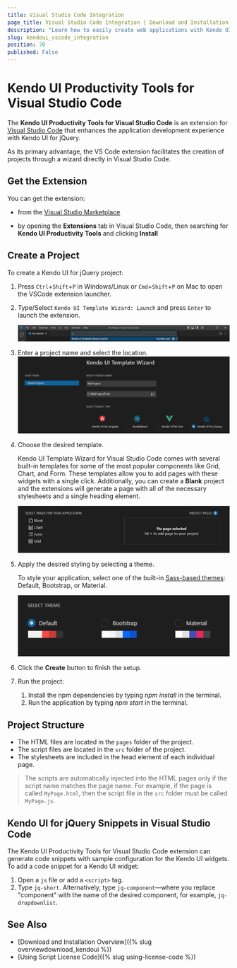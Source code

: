 ```yaml
---
title: Visual Studio Code Integration
page_title: Visual Studio Code Integration | Download and Installation | Kendo UI for jQuery
description: "Learn how to easily create web applications with Kendo UI for jQuery in Visual Studio Code."
slug: kendoui_vscode_integration
position: 70
published: False
---
```


# Kendo UI Productivity Tools for Visual Studio Code

The **Kendo UI Productivity Tools for Visual Studio Code** is an extension for <a href="https://code.visualstudio.com/" target="_blank">Visual Studio Code</a> that enhances the application development experience with Kendo UI for jQuery.

As its primary advantage, the VS Code extension facilitates the creation of projects through a wizard directly in Visual Studio Code.

## Get the Extension

You can get the extension:

* from the [Visual Studio Marketplace](https://marketplace.visualstudio.com/items?itemName=KendoUI.kendotemplatewizard)

* by opening the **Extensions** tab in Visual Studio Code, then searching for **Kendo UI Productivity Tools** and clicking **Install**

## Create a Project

To create a Kendo UI for jQuery project:

1. Press `Ctrl`+`Shift`+`P` in Windows/Linux or `Cmd`+`Shift`+`P` on Mac to open the VSCode extension launcher.

1. Type/Select `Kendo UI Template Wizard: Launch` and press `Enter` to launch the extension.

    ![launch Kendo UI Template extension](../../images/launch-extension.png)

1. Enter a project name and select the location.
    ![choose project location](../../images/create-project-jq.png)

1. Choose the desired template.

   Kendo UI Template Wizard for Visual Studio Code comes with several built-in templates for some of the most popular components like Grid, Chart, and Form. These templates allow you to add pages with these widgets with a single click. Additionally, you can create a **Blank** project and the extensions will generate a page with all of the necessary stylesheets and a single heading element.
   
   ![choose pages in Kendo UI for jQuery project](../../images/vscode-wizard-select-pages.png)

1. Apply the desired styling by selecting a theme.

   To style your application, select one of the built-in [Sass-based themes](https://docs.telerik.com/kendo-ui/styles-and-layout/sass-themes): Default, Bootstrap, or Material.
   
   ![choose theme](../../images/vscode-wizard-select-theme.png)

1. Click the **Create** button to finish the setup.

1. Run the project:

   1. Install the npm dependencies by typing *npm install* in the terminal.
   1. Run the application by typing *npm start* in the terminal.

## Project Structure

* The HTML files are located in the `pages` folder of the project. 
* The script files are located in the `src` folder of the project.
* The stylesheets are included in the head element of each individual page.

>The scripts are automatically injected into the HTML pages only if the script name matches the page name. For example, if the page is called `MyPage.html`, then the script file in the `src` folder must be called `MyPage.js`.

## Kendo UI for jQuery Snippets in Visual Studio Code

The Kendo UI Productivity Tools for Visual Studio Code extension can generate code snippets with sample configuration for the Kendo UI widgets. To add a code snippet for a Kendo UI widget:

1. Open a `js` file or add a `<script>` tag.
1. Type `jq-short`. Alternatively, type `jq-component`&mdash;where you replace "component" with the name of the desired component, for example, `jq-dropdownlist`.


## See Also

* [Download and Installation Overview]({% slug overviewdownload_kendoui %})
* [Using Script License Code]({% slug using-license-code %})
